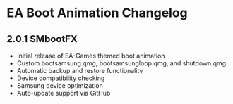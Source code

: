 # EA Boot Animation Changelog

## 2.0.1 SMbootFX
- Initial release of EA-Games themed boot animation
- Custom bootsamsung.qmg, bootsamsungloop.qmg, and shutdown.qmg
- Automatic backup and restore functionality
- Device compatibility checking
- Samsung device optimization
- Auto-update support via GitHub
